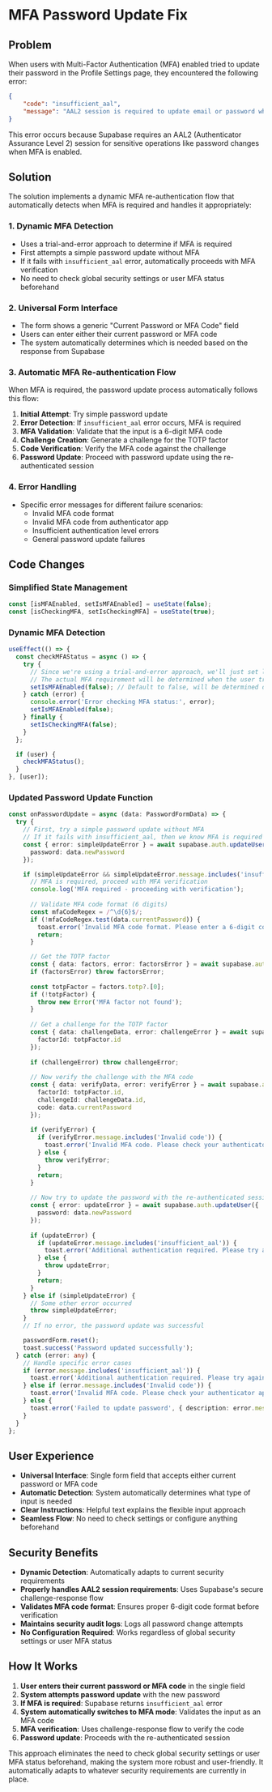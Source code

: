 # MFA Password Update Fix

## Problem
When users with Multi-Factor Authentication (MFA) enabled tried to update their password in the Profile Settings page, they encountered the following error:

```json
{
    "code": "insufficient_aal",
    "message": "AAL2 session is required to update email or password when MFA is enabled."
}
```

This error occurs because Supabase requires an AAL2 (Authenticator Assurance Level 2) session for sensitive operations like password changes when MFA is enabled.

## Solution
The solution implements a dynamic MFA re-authentication flow that automatically detects when MFA is required and handles it appropriately:

### 1. Dynamic MFA Detection
- Uses a trial-and-error approach to determine if MFA is required
- First attempts a simple password update without MFA
- If it fails with `insufficient_aal` error, automatically proceeds with MFA verification
- No need to check global security settings or user MFA status beforehand

### 2. Universal Form Interface
- The form shows a generic "Current Password or MFA Code" field
- Users can enter either their current password or MFA code
- The system automatically determines which is needed based on the response from Supabase

### 3. Automatic MFA Re-authentication Flow
When MFA is required, the password update process automatically follows this flow:

1. **Initial Attempt**: Try simple password update
2. **Error Detection**: If `insufficient_aal` error occurs, MFA is required
3. **MFA Validation**: Validate that the input is a 6-digit MFA code
4. **Challenge Creation**: Generate a challenge for the TOTP factor
5. **Code Verification**: Verify the MFA code against the challenge
6. **Password Update**: Proceed with password update using the re-authenticated session

### 4. Error Handling
- Specific error messages for different failure scenarios:
  - Invalid MFA code format
  - Invalid MFA code from authenticator app
  - Insufficient authentication level errors
  - General password update failures

## Code Changes

### Simplified State Management
```typescript
const [isMFAEnabled, setIsMFAEnabled] = useState(false);
const [isCheckingMFA, setIsCheckingMFA] = useState(true);
```

### Dynamic MFA Detection
```typescript
useEffect(() => {
  const checkMFAStatus = async () => {
    try {
      // Since we're using a trial-and-error approach, we'll just set loading to false
      // The actual MFA requirement will be determined when the user tries to update their password
      setIsMFAEnabled(false); // Default to false, will be determined dynamically
    } catch (error) {
      console.error('Error checking MFA status:', error);
      setIsMFAEnabled(false);
    } finally {
      setIsCheckingMFA(false);
    }
  };

  if (user) {
    checkMFAStatus();
  }
}, [user]);
```

### Updated Password Update Function
```typescript
const onPasswordUpdate = async (data: PasswordFormData) => {
  try {
    // First, try a simple password update without MFA
    // If it fails with insufficient_aal, then we know MFA is required
    const { error: simpleUpdateError } = await supabase.auth.updateUser({
      password: data.newPassword
    });

    if (simpleUpdateError && simpleUpdateError.message.includes('insufficient_aal')) {
      // MFA is required, proceed with MFA verification
      console.log('MFA required - proceeding with verification');
      
      // Validate MFA code format (6 digits)
      const mfaCodeRegex = /^\d{6}$/;
      if (!mfaCodeRegex.test(data.currentPassword)) {
        toast.error('Invalid MFA code format. Please enter a 6-digit code from your authenticator app.');
        return;
      }

      // Get the TOTP factor
      const { data: factors, error: factorsError } = await supabase.auth.mfa.listFactors();
      if (factorsError) throw factorsError;
      
      const totpFactor = factors.totp?.[0];
      if (!totpFactor) {
        throw new Error('MFA factor not found');
      }
      
      // Get a challenge for the TOTP factor
      const { data: challengeData, error: challengeError } = await supabase.auth.mfa.challenge({
        factorId: totpFactor.id
      });
      
      if (challengeError) throw challengeError;
      
      // Now verify the challenge with the MFA code
      const { data: verifyData, error: verifyError } = await supabase.auth.mfa.verify({
        factorId: totpFactor.id,
        challengeId: challengeData.id,
        code: data.currentPassword
      });
      
      if (verifyError) {
        if (verifyError.message.includes('Invalid code')) {
          toast.error('Invalid MFA code. Please check your authenticator app and try again.');
        } else {
          throw verifyError;
        }
        return;
      }
      
      // Now try to update the password with the re-authenticated session
      const { error: updateError } = await supabase.auth.updateUser({
        password: data.newPassword
      });
      
      if (updateError) {
        if (updateError.message.includes('insufficient_aal')) {
          toast.error('Additional authentication required. Please try again or contact support.');
        } else {
          throw updateError;
        }
        return;
      }
    } else if (simpleUpdateError) {
      // Some other error occurred
      throw simpleUpdateError;
    }
    // If no error, the password update was successful

    passwordForm.reset();
    toast.success('Password updated successfully');
  } catch (error: any) {
    // Handle specific error cases
    if (error.message.includes('insufficient_aal')) {
      toast.error('Additional authentication required. Please try again or contact support.');
    } else if (error.message.includes('Invalid code')) {
      toast.error('Invalid MFA code. Please check your authenticator app and try again.');
    } else {
      toast.error('Failed to update password', { description: error.message });
    }
  }
};
```

## User Experience
- **Universal Interface**: Single form field that accepts either current password or MFA code
- **Automatic Detection**: System automatically determines what type of input is needed
- **Clear Instructions**: Helpful text explains the flexible input approach
- **Seamless Flow**: No need to check settings or configure anything beforehand

## Security Benefits
- **Dynamic Detection**: Automatically adapts to current security requirements
- **Properly handles AAL2 session requirements**: Uses Supabase's secure challenge-response flow
- **Validates MFA code format**: Ensures proper 6-digit code format before verification
- **Maintains security audit logs**: Logs all password change attempts
- **No Configuration Required**: Works regardless of global security settings or user MFA status

## How It Works
1. **User enters their current password or MFA code** in the single field
2. **System attempts password update** with the new password
3. **If MFA is required**: Supabase returns `insufficient_aal` error
4. **System automatically switches to MFA mode**: Validates the input as an MFA code
5. **MFA verification**: Uses challenge-response flow to verify the code
6. **Password update**: Proceeds with the re-authenticated session

This approach eliminates the need to check global security settings or user MFA status beforehand, making the system more robust and user-friendly. It automatically adapts to whatever security requirements are currently in place.
